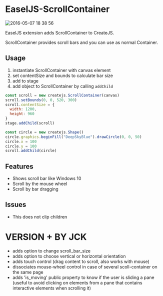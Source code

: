 # EaselJS-ScrollContainer

![2016-05-07 18 38 56](https://cloud.githubusercontent.com/assets/5355966/15091406/45bd814c-1483-11e6-8ca8-24e80be7efeb.png)

EaselJS extension adds ScrollContainer to CreateJS.

ScrollContainer provides scroll bars and you can use as normal Container.

## Usage

1. instantiate ScrollContainer with canvas element
2. set contentSize and bounds to calculate bar size
3. add to stage
4. add object to ScrollContainer by calling `addChild`

```js
const scroll = new createjs.ScrollContainer(canvas)
scroll.setBounds(0, 0, 520, 300)
scroll.contentSize = {
  width: 1200,
  height: 960
}
stage.addChild(scroll)

const circle = new createjs.Shape()
circle.graphics.beginFill("DeepSkyBlue").drawCircle(0, 0, 50)
circle.x = 100
circle.y = 100
scroll.addChild(circle)
```

## Features

- Shows scroll bar like Windows 10
- Scroll by the mouse wheel
- Scroll by bar dragging

## Issues

- This does not clip children

# VERSION + BY JCK
* adds option to change scroll_bar_size
* adds option to choose vertical or horizontal orientation
* adds touch control (drag content to scroll, also works with mouse)
* dissociates mouse-wheel control in case of several scoll-container on the same page
* adds 'is_moving' public property to know if the user is sliding a pane (useful to avoid clicking on elements from a pane that contains interactive elements when scrolling it)
